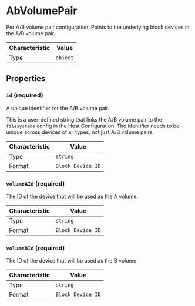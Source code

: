 <!-- THIS FILE IS AUTOMATICALLY GENERATED BY DOCBUILDER, DO NOT EDIT MANUALLY! -->

# AbVolumePair

Per A/B volume pair configuration. Points to the underlying block devices in the A/B volume pair.

| Characteristic | Value    |
| -------------- | -------- |
| Type           | `object` |

## Properties

### `id` **<span>(required)</span>**

A unique identifier for the A/B volume pair.

This is a user-defined string that links the A/B volume pair to the `filesystems` config in the Host Configuration. The identifier needs to be unique across devices of all types, not just A/B volume pairs.

| Characteristic | Value             |
| -------------- | ----------------- |
| Type           | `string`          |
| Format         | `Block Device ID` |

### `volumeAId` **<span>(required)</span>**

The ID of the device that will be used as the A volume.

| Characteristic | Value             |
| -------------- | ----------------- |
| Type           | `string`          |
| Format         | `Block Device ID` |

### `volumeBId` **<span>(required)</span>**

The ID of the device that will be used as the B volume.

| Characteristic | Value             |
| -------------- | ----------------- |
| Type           | `string`          |
| Format         | `Block Device ID` |

